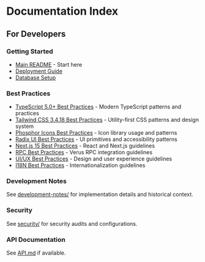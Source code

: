 # Documentation Index

## For Developers

### Getting Started
- [Main README](../README.md) - Start here
- [Deployment Guide](deployment-guides/DEPLOYMENT-GUIDE.md)
- [Database Setup](deployment-guides/database-setup-guide.md)

### Best Practices
- [TypeScript 5.0+ Best Practices](TYPESCRIPT-5-BEST-PRACTICES.md) - Modern TypeScript patterns and practices
- [Tailwind CSS 3.4.18 Best Practices](TAILWIND-CSS-BEST-PRACTICES.md) - Utility-first CSS patterns and design system
- [Phosphor Icons Best Practices](PHOSPHOR-ICONS-BEST-PRACTICES.md) - Icon library usage and patterns
- [Radix UI Best Practices](RADIX-UI-BEST-PRACTICES.md) - UI primitives and accessibility patterns
- [Next.js 15 Best Practices](NEXTJS-15-BEST-PRACTICES.md) - React and Next.js guidelines
- [RPC Best Practices](RPC-BEST-PRACTICES.md) - Verus RPC integration guidelines
- [UI/UX Best Practices](UI-UX-BEST-PRACTICES.md) - Design and user experience guidelines
- [I18N Best Practices](I18N_BEST_PRACTICES.md) - Internationalization guidelines

### Development Notes
See [development-notes/](development-notes/) for implementation details and historical context.

### Security
See [security/](security/) for security audits and configurations.

### API Documentation
See [API.md](../docs/API.md) if available.

